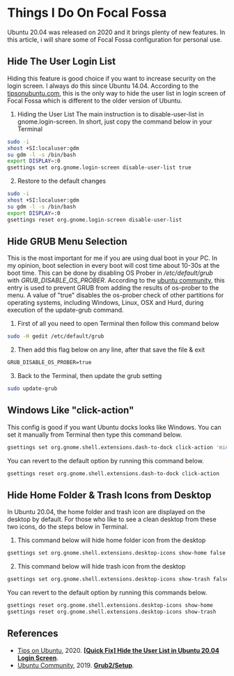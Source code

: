# Things I Do On Focal Fossa


Ubuntu 20.04 was released on 2020 and it brings plenty of new features. In this article, i will share some of Focal Fossa configuration for personal use.
<!--more-->

## Hide The User Login List
Hiding this feature is good choice if you want to increase security on the login screen. I always do this since Ubuntu 14.04. According to the [tipsonubuntu.com](https://tipsonubuntu.com/2020/05/21/hide-user-list-ubuntu-20-04-login-screen/), this is the only way to hide the user list in login screen of Focal Fossa which is different to the older version of Ubuntu.

1. Hiding the User List
The main instruction is to disable-user-list in gnome.login-screen. In short, just copy the command below in your Terminal 
```bash
sudo -i
xhost +SI:localuser:gdm
su gdm -l -s /bin/bash
export DISPLAY=:0
gsettings set org.gnome.login-screen disable-user-list true
```
2. Restore to the default changes
```bash
sudo -i
xhost +SI:localuser:gdm
su gdm -l -s /bin/bash
export DISPLAY=:0
gsettings reset org.gnome.login-screen disable-user-list
```

## Hide GRUB Menu Selection
This is the most important for me if you are using dual boot in your PC. In my opinion, boot selection in every boot will cost time about 10-30s at the boot time. This can be done by disabling OS Prober in _/etc/default/grub_ with _GRUB_DISABLE_OS_PROBER_. According to the [ubuntu community](https://help.ubuntu.com/), this entry is used to prevent GRUB from adding the results of os-prober to the menu. A value of "true" disables the os-prober check of other partitions for operating systems, including Windows, Linux, OSX and Hurd, during execution of the update-grub command.

1. First of all you need to open Terminal then follow this command below
```bash
sudo -H gedit /etc/default/grub
```
2. Then add this flag below on any line, after that save the file & exit
```markdown
GRUB_DISABLE_OS_PROBER=true
```
3. Back to the Terminal, then update the grub setting
```bash
sudo update-grub
```

## Windows Like "click-action"
This config is good if you want Ubuntu docks looks like Windows. You can set it manually from Terminal then type this command below.
```bash
gsettings set org.gnome.shell.extensions.dash-to-dock click-action 'minimize-or-overview'
```

You can revert to the default option by running this command below.
```bash
gsettings reset org.gnome.shell.extensions.dash-to-dock click-action
```

## Hide Home Folder & Trash Icons from Desktop
In Ubuntu 20.04, the home folder and trash icon are displayed on the desktop by default. For those who like to see a clean desktop from these two icons, do the steps below in Terminal.

1. This command below will hide home folder icon from the desktop
```bash
gsettings set org.gnome.shell.extensions.desktop-icons show-home false
```

2. This command below will hide trash icon from the desktop
```bash
gsettings set org.gnome.shell.extensions.desktop-icons show-trash false
```

You can revert to the default option by running this commands below.
```bash
gsettings reset org.gnome.shell.extensions.desktop-icons show-home
gsettings reset org.gnome.shell.extensions.desktop-icons show-trash
```

## References
- [Tips on Ubuntu](https://tipsonubuntu.com/), 2020. **[[Quick Fix] Hide the User List in Ubuntu 20.04 Login Screen](https://tipsonubuntu.com/2020/05/21/hide-user-list-ubuntu-20-04-login-screen/)**.
- [Ubuntu Community](https://help.ubuntu.com/), 2019. **[Grub2/Setup](https://help.ubuntu.com/community/Grub2/Setup)**.

